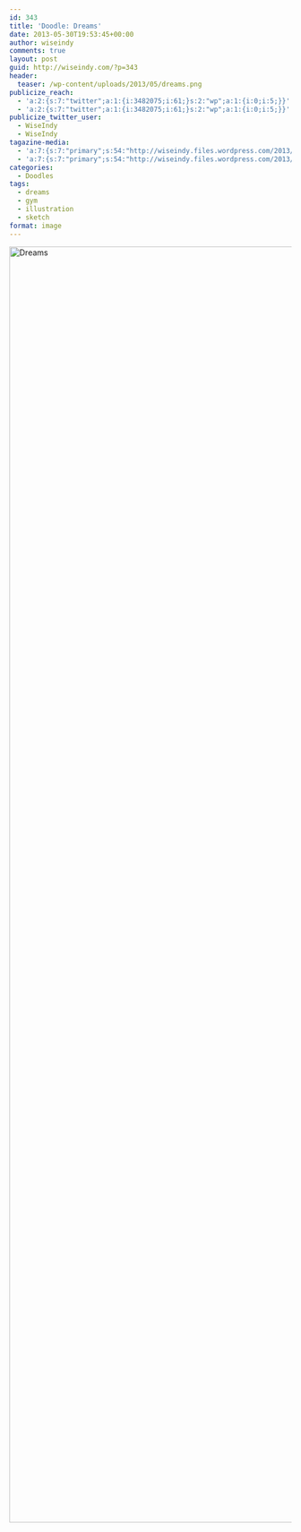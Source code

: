 ```yaml
---
id: 343
title: 'Doodle: Dreams'
date: 2013-05-30T19:53:45+00:00
author: wiseindy
comments: true
layout: post
guid: http://wiseindy.com/?p=343
header:
  teaser: /wp-content/uploads/2013/05/dreams.png
publicize_reach:
  - 'a:2:{s:7:"twitter";a:1:{i:3482075;i:61;}s:2:"wp";a:1:{i:0;i:5;}}'
  - 'a:2:{s:7:"twitter";a:1:{i:3482075;i:61;}s:2:"wp";a:1:{i:0;i:5;}}'
publicize_twitter_user:
  - WiseIndy
  - WiseIndy
tagazine-media:
  - 'a:7:{s:7:"primary";s:54:"http://wiseindy.files.wordpress.com/2013/05/dreams.png";s:6:"images";a:1:{s:54:"http://wiseindy.files.wordpress.com/2013/05/dreams.png";a:6:{s:8:"file_url";s:54:"http://wiseindy.files.wordpress.com/2013/05/dreams.png";s:5:"width";i:1000;s:6:"height";i:1361;s:4:"type";s:5:"image";s:4:"area";i:1361000;s:9:"file_path";b:0;}}s:6:"videos";a:0:{}s:11:"image_count";i:1;s:6:"author";s:8:"30670183";s:7:"blog_id";s:8:"50713731";s:9:"mod_stamp";s:19:"2013-05-30 16:53:45";}'
  - 'a:7:{s:7:"primary";s:54:"http://wiseindy.files.wordpress.com/2013/05/dreams.png";s:6:"images";a:1:{s:54:"http://wiseindy.files.wordpress.com/2013/05/dreams.png";a:6:{s:8:"file_url";s:54:"http://wiseindy.files.wordpress.com/2013/05/dreams.png";s:5:"width";i:1000;s:6:"height";i:1361;s:4:"type";s:5:"image";s:4:"area";i:1361000;s:9:"file_path";b:0;}}s:6:"videos";a:0:{}s:11:"image_count";i:1;s:6:"author";s:8:"30670183";s:7:"blog_id";s:8:"50713731";s:9:"mod_stamp";s:19:"2013-05-30 16:53:45";}'
categories:
  - Doodles
tags:
  - dreams
  - gym
  - illustration
  - sketch
format: image
---
```

<img class="alignnone size-full wp-image-193" alt="Dreams" src="http://wiseindy.com/wp-content/uploads/2013/05/dreams.png" width="960" height="2280" />